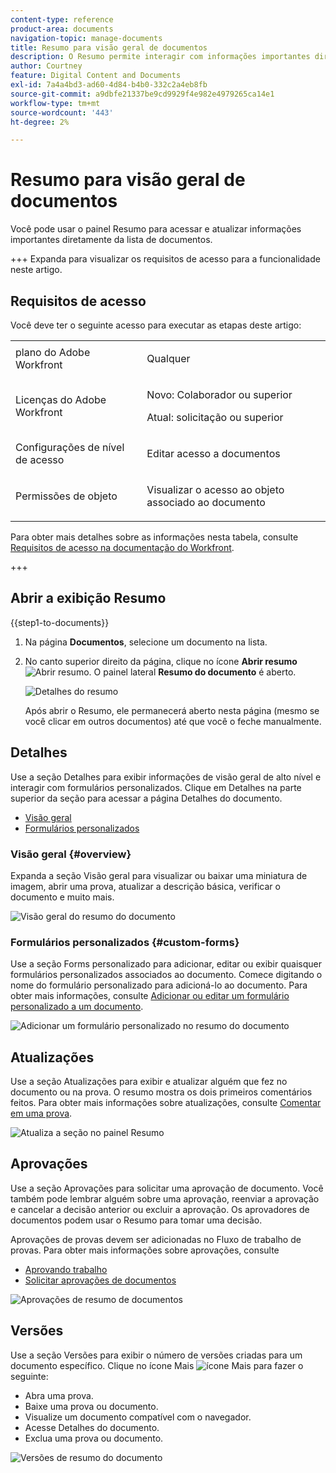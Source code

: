 ```yaml
---
content-type: reference
product-area: documents
navigation-topic: manage-documents
title: Resumo para visão geral de documentos
description: O Resumo permite interagir com informações importantes diretamente da lista de documentos.
author: Courtney
feature: Digital Content and Documents
exl-id: 7a4a4bd3-ad60-4d84-b4b0-332c2a4eb8fb
source-git-commit: a9dbfe21337be9cd9929f4e982e4979265ca14e1
workflow-type: tm+mt
source-wordcount: '443'
ht-degree: 2%

---
```


# Resumo para visão geral de documentos

<!--Audited: April, 2024-->

Você pode usar o painel Resumo para acessar e atualizar informações importantes diretamente da lista de documentos.


+++ Expanda para visualizar os requisitos de acesso para a funcionalidade neste artigo.


## Requisitos de acesso

Você deve ter o seguinte acesso para executar as etapas deste artigo:

<table style="table-layout:auto"> 
 <col> 
 </col> 
 <col> 
 </col> 
 <tbody> 
  <tr> 
   <td role="rowheader">plano do Adobe Workfront</td> 
   <td> <p> Qualquer</p> </td> 
  </tr> 
  <tr> 
   <td role="rowheader">Licenças do Adobe Workfront</td> 
   <td> <p>Novo: Colaborador ou superior</p> 
   <p>Atual: solicitação ou superior</p>
   </td> 
  </tr> 
  <tr data-mc-conditions=""> 
   <td role="rowheader">Configurações de nível de acesso</td> 
   <td> <p>Editar acesso a documentos</p>  </td> 
  </tr> 
  <tr data-mc-conditions=""> 
   <td role="rowheader">Permissões de objeto</td> 
   <td> <p>Visualizar o acesso ao objeto associado ao documento</p> </td> 
  </tr> 
 </tbody> 
</table>

Para obter mais detalhes sobre as informações nesta tabela, consulte [Requisitos de acesso na documentação do Workfront](/help/quicksilver/administration-and-setup/add-users/access-levels-and-object-permissions/access-level-requirements-in-documentation.md).

+++

## Abrir a exibição Resumo

{{step1-to-documents}}

1. Na página **Documentos**, selecione um documento na lista.

1. No canto superior direito da página, clique no ícone **Abrir resumo** ![Abrir resumo](assets/qs-summary-in-new-toolbar-small.png). O painel lateral **Resumo do documento** é aberto.

   ![Detalhes do resumo](assets/document-summary-panel.png)

   Após abrir o Resumo, ele permanecerá aberto nesta página (mesmo se você clicar em outros documentos) até que você o feche manualmente.


## Detalhes

Use a seção Detalhes para exibir informações de visão geral de alto nível e interagir com formulários personalizados. Clique em Detalhes na parte superior da seção para acessar a página Detalhes do documento.

* [Visão geral](#overview)
* [Formulários personalizados](#custom-forms)

### Visão geral {#overview}

Expanda a seção Visão geral para visualizar ou baixar uma miniatura de imagem, abrir uma prova, atualizar a descrição básica, verificar o documento e muito mais.

![Visão geral do resumo do documento](assets/details-section.png)

### Formulários personalizados {#custom-forms}

Use a seção Forms personalizado para adicionar, editar ou exibir quaisquer formulários personalizados associados ao documento. Comece digitando o nome do formulário personalizado para adicioná-lo ao documento. Para obter mais informações, consulte [Adicionar ou editar um formulário personalizado a um documento](../../documents/managing-documents/add-custom-form-documents.md).

![Adicionar um formulário personalizado no resumo do documento](assets/custom-forms-section.png)

## Atualizações

Use a seção Atualizações para exibir e atualizar alguém que fez no documento ou na prova. O resumo mostra os dois primeiros comentários feitos. Para obter mais informações sobre atualizações, consulte [Comentar em uma prova](../../review-and-approve-work/proofing/reviewing-proofs-within-workfront/comment-on-a-proof/comment-on-proof.md).

![Atualiza a seção no painel Resumo](assets/updates-section.png)

## Aprovações

Use a seção Aprovações para solicitar uma aprovação de documento. Você também pode lembrar alguém sobre uma aprovação, reenviar a aprovação e cancelar a decisão anterior ou excluir a aprovação. Os aprovadores de documentos podem usar o Resumo para tomar uma decisão.

Aprovações de provas devem ser adicionadas no Fluxo de trabalho de provas. Para obter mais informações sobre aprovações, consulte

* [Aprovando trabalho](../../review-and-approve-work/manage-approvals/approving-work.md)
* [Solicitar aprovações de documentos](../../review-and-approve-work/manage-approvals/request-document-approvals.md)

![Aprovações de resumo de documentos](assets/approvals-section.png)

## Versões

Use a seção Versões para exibir o número de versões criadas para um documento específico. Clique no ícone Mais ![ícone Mais](assets/more-icon.png) para fazer o seguinte:

* Abra uma prova.
* Baixe uma prova ou documento.
* Visualize um documento compatível com o navegador.
* Acesse Detalhes do documento.
* Exclua uma prova ou documento.

![Versões de resumo do documento](assets/versions-section.png)

